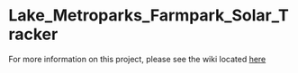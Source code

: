 # Lake_Metroparks_Farmpark_Solar_Tracker

For more information on this project, please see the wiki located [here](https://github.com/FarmparkSolarTracker/Lake_Metroparks_Farmpark_Solar_Tracker/wiki)
